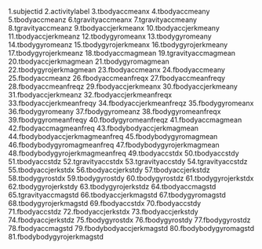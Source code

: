 1.subjectid
2.activitylabel
3.tbodyaccmeanx
4.tbodyaccmeany
5.tbodyaccmeanz
6.tgravityaccmeanx
7.tgravityaccmeany
8.tgravityaccmeanz
9.tbodyaccjerkmeanx
10.tbodyaccjerkmeany
11.tbodyaccjerkmeanz
12.tbodygyromeanx
13.tbodygyromeany
14.tbodygyromeanz
15.tbodygyrojerkmeanx
16.tbodygyrojerkmeany
17.tbodygyrojerkmeanz
18.tbodyaccmagmean
19.tgravityaccmagmean
20.tbodyaccjerkmagmean
21.tbodygyromagmean
22.tbodygyrojerkmagmean
23.fbodyaccmeanx
24.fbodyaccmeany
25.fbodyaccmeanz
26.fbodyaccmeanfreqx
27.fbodyaccmeanfreqy
28.fbodyaccmeanfreqz
29.fbodyaccjerkmeanx
30.fbodyaccjerkmeany
31.fbodyaccjerkmeanz
32.fbodyaccjerkmeanfreqx
33.fbodyaccjerkmeanfreqy
34.fbodyaccjerkmeanfreqz
35.fbodygyromeanx
36.fbodygyromeany
37.fbodygyromeanz
38.fbodygyromeanfreqx
39.fbodygyromeanfreqy
40.fbodygyromeanfreqz
41.fbodyaccmagmean
42.fbodyaccmagmeanfreq
43.fbodybodyaccjerkmagmean
44.fbodybodyaccjerkmagmeanfreq
45.fbodybodygyromagmean
46.fbodybodygyromagmeanfreq
47.fbodybodygyrojerkmagmean
48.fbodybodygyrojerkmagmeanfreq
49.tbodyaccstdx
50.tbodyaccstdy
51.tbodyaccstdz
52.tgravityaccstdx
53.tgravityaccstdy
54.tgravityaccstdz
55.tbodyaccjerkstdx
56.tbodyaccjerkstdy
57.tbodyaccjerkstdz
58.tbodygyrostdx
59.tbodygyrostdy
60.tbodygyrostdz
61.tbodygyrojerkstdx
62.tbodygyrojerkstdy
63.tbodygyrojerkstdz
64.tbodyaccmagstd
65.tgravityaccmagstd
66.tbodyaccjerkmagstd
67.tbodygyromagstd
68.tbodygyrojerkmagstd
69.fbodyaccstdx
70.fbodyaccstdy
71.fbodyaccstdz
72.fbodyaccjerkstdx
73.fbodyaccjerkstdy
74.fbodyaccjerkstdz
75.fbodygyrostdx
76.fbodygyrostdy
77.fbodygyrostdz
78.fbodyaccmagstd
79.fbodybodyaccjerkmagstd
80.fbodybodygyromagstd
81.fbodybodygyrojerkmagstd